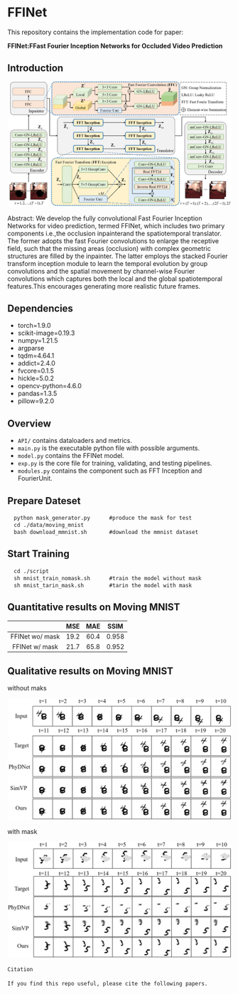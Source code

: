 # FFINet

This repository contains the implementation code for paper:

**FFINet:FFast Fourier Inception Networks for Occluded Video Prediction**  

## Introduction

<p align="center">
    <img src="./readme_figures/overall_framework.png" width="600"> <br>
</p>

Abstract: We develop the fully convolutional Fast Fourier Inception Networks for video prediction, termed FFINet, which includes two primary components i.e.,the occlusion inpainterand the spatiotemporal translator. The former adopts the fast Fourier convolutions to enlarge the receptive field, such that the missing areas (occlusion) with complex geometric structures are filled by the inpainter. The latter employs the stacked Fourier transform inception module to learn the temporal evolution by group convolutions and the spatial movement by channel-wise Fourier convolutions which captures both the local and the global spatiotemporal features.This encourages generating more realistic future frames. 

## Dependencies

* torch=1.9.0
* scikit-image=0.19.3
* numpy=1.21.5
* argparse
* tqdm=4.64.1
* addict=2.4.0
* fvcore=0.1.5
* hickle=5.0.2
* opencv-python=4.6.0
* pandas=1.3.5
* pillow=9.2.0

## Overview

* `API/` contains dataloaders and metrics.
* `main.py` is the executable python file with possible arguments.
* `model.py` contains the FFINet model.
* `exp.py` is the core file for training, validating, and testing pipelines.
* `modules.py` contains the component  such as FFT Inception and FourierUnit.

## Prepare Dateset

```
  python mask_generator.py      #produce the mask for test
  cd ./data/moving_mnist        
  bash download_mmnist.sh       #download the mmnist dataset
```

## Start Training

```
  cd ./script
  sh mnist_train_nomask.sh      #train the model without mask
  sh mnist_tarin_mask.sh        #tarin the model with mask
```

## Quantitative results on Moving MNIST

|                 | MSE  | MAE  | SSIM  |
|:---------------:|:----:|:----:|:-----:|
| FFINet wo/ mask | 19.2 | 60.4 | 0.958 |
| FFINet w/ mask  | 21.7 | 65.8 | 0.952 |

## Qualitative results on Moving MNIST

without maks

<p align="center">
    <img src="./readme_figures/qualitative_nomask.png" width="600"> <br>
</p>

with mask

<p align="center">
    <img src="./readme_figures/qualitative_mask.png" width="600"> <br>
</p>

```
Citation

If you find this repo useful, please cite the following papers.
```
